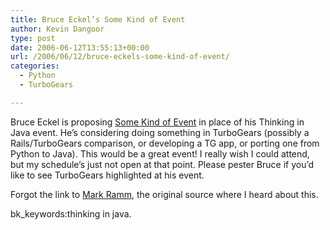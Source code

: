 ```yaml
---
title: Bruce Eckel’s Some Kind of Event
author: Kevin Dangoor
type: post
date: 2006-06-12T13:55:13+00:00
url: /2006/06/12/bruce-eckels-some-kind-of-event/
categories:
  - Python
  - TurboGears

---
```

Bruce Eckel is proposing [Some Kind of Event][1] in place of his Thinking in Java event. He&#8217;s considering doing something in TurboGears (possibly a Rails/TurboGears comparison, or developing a TG app, or porting one from Python to Java). This would be a great event! I really wish I could attend, but my schedule&#8217;s just not open at that point. Please pester Bruce if you&#8217;d like to see TurboGears highlighted at his event.

Forgot the link to [Mark Ramm,][2] the original source where I heard about this. 

bk_keywords:thinking in java.

 [1]: http://mindview.net/Conferences/ThinkingInJava
 [2]: http://compoundthinking.com/blog/index.php/2006/06/11/turbogears-conf/